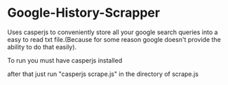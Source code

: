 # Google-History-Scrapper
Uses casperjs to conveniently store all your google search queries into a easy to read txt file.(Because for some reason google doesn't provide the ability to do that easily). 
    <p>To run you must have casperjs installed</p>
    <p>after that just run "casperjs scrape.js" in the directory of scrape.js</p>
    
